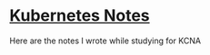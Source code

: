 # [Kubernetes Notes](https://kevinsulatra.github.io/k8snotes/about/about.html)
Here are the notes I wrote while studying for KCNA
